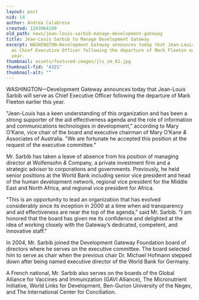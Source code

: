 ```yaml
---
layout: post
nid: 14
author: Andrea Calabrese
created: 1243964199
old_path: news/jean-louis-sarbib-manage-development-gateway
title: Jean-Louis Sarbib to Manage Development Gateway
excerpt: WASHINGTON—Development Gateway announces today that Jean-Louis Sarbib will serve
  as Chief Executive Officer following the departure of Mark Fleeton earlier this
  year.
thumbnail: assets/featured-images/jls_sm_01.jpg
thumbnail-fid: "4321"
thumbnail-alt: ""
---
```


WASHINGTON—Development Gateway announces today that Jean-Louis Sarbib will serve as Chief Executive Officer following the departure of Mark Fleeton earlier this year.

"Jean-Louis has a keen understanding of this organization and has been a strong supporter of the aid effectiveness agenda and the role of information and communications technologies in development," according to Mary O’Kane, vice chair of the board and executive chairman of Mary O’Kane *&* Associates of Australia. "We are fortunate he accepted this position at the request of the executive committee."

Mr. Sarbib has taken a leave of absence from his position of managing director at Wolfensohn *&* Company, a private investment firm and a strategic advisor to corporations and governments. Previously, he held senior positions at the World Bank including senior vice president and head of the human development network, regional vice president for the Middle East and North Africa, and regional vice president for Africa.

"This is an opportunity to lead an organization that has evolved considerably since its inception in 2000 at a time when aid transparency and aid effectiveness are near the top of the agenda," said Mr. Sarbib. "I am honored that the board has given me its confidence and delighted at the idea of working closely with the Gateway’s dedicated, competent, and innovative staff."

In 2004, Mr. Sarbib joined the Development Gateway Foundation board of directors where he serves on the executive committee. The board selected him to serve as chair when the previous chair Dr. Michael Hofmann stepped down after being named executive director of the World Bank for Germany.

A French national, Mr. Sarbib also serves on the boards of the Global Alliance for Vaccines and Immunization (GAVI Alliance), The Micronutrient Initiative, World Links for Development, Ben-Gurion University of the Negev, and The International Center for Conciliation.
